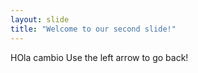 ```yaml
---
layout: slide
title: "Welcome to our second slide!"
---
```

HOla cambio
Use the left arrow to go back!
